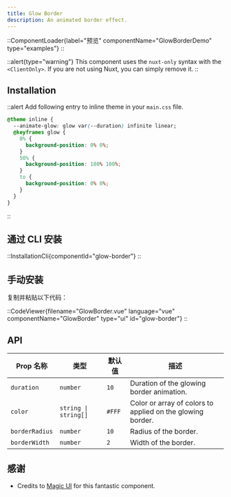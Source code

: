 ```yaml
---
title: Glow Border
description: An animated border effect.
---
```


::ComponentLoader{label="预览" componentName="GlowBorderDemo" type="examples"}
::

::alert{type="warning"}
This component uses the `nuxt-only` syntax with the `<ClientOnly>`. If you are not using Nuxt, you can simply remove it.
::

## Installation

::alert
Add following entry to inline theme in your `main.css` file.

```css
@theme inline {
  --animate-glow: glow var(--duration) infinite linear;
  @keyframes glow {
    0% {
      background-position: 0% 0%;
    }
    50% {
      background-position: 100% 100%;
    }
    to {
      background-position: 0% 0%;
    }
  }
}
```

::

## 通过 CLI 安装

::InstallationCli{componentId="glow-border"}
::

## 手动安装

复制并粘贴以下代码：

::CodeViewer{filename="GlowBorder.vue" language="vue" componentName="GlowBorder" type="ui" id="glow-border"}
::

## API

| Prop 名称      | 类型                 | 默认值 | 描述                                                       |
| -------------- | -------------------- | ------ | ---------------------------------------------------------- |
| `duration`     | `number`             | `10`   | Duration of the glowing border animation.                  |
| `color`        | `string \| string[]` | `#FFF` | Color or array of colors to applied on the glowing border. |
| `borderRadius` | `number`             | `10`   | Radius of the border.                                      |
| `borderWidth`  | `number`             | `2`    | Width of the border.                                       |

## 感谢

- Credits to [Magic UI](https://magicui.design/docs/components/shine-border) for this fantastic component.
